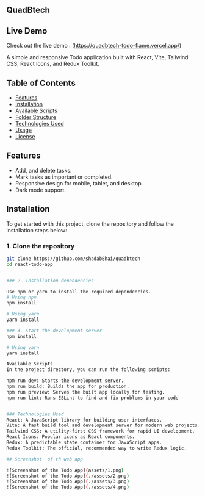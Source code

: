 ## QuadBtech

## Live Demo

Check out the live demo : (https://quadbtech-todo-flame.vercel.app/)

A simple and responsive Todo application built with React, Vite, Tailwind CSS, React Icons, and Redux Toolkit.

## Table of Contents

- [Features](#features)
- [Installation](#installation)
- [Available Scripts](#available-scripts)
- [Folder Structure](#folder-structure)
- [Technologies Used](#technologies-used)
- [Usage](#usage)
- [License](#license)

## Features

- Add, and delete tasks.
- Mark tasks as important or completed.
- Responsive design for mobile, tablet, and desktop.
- Dark mode support.

## Installation

To get started with this project, clone the repository and follow the installation steps below:

### 1. Clone the repository

```bash
git clone https://github.com/shadabBhai/quadbtech
cd react-todo-app


### 2. Installation dependencies

Use npm or yarn to install the required dependencies.
# Using npm
npm install

# Using yarn
yarn install

### 3. Start the development server
npm install

# Using yarn
yarn install

Available Scripts
In the project directory, you can run the following scripts:

npm run dev: Starts the development server.
npm run build: Builds the app for production.
npm run preview: Serves the built app locally for testing.
npm run lint: Runs ESLint to find and fix problems in your code


### Technologies Used
React: A JavaScript library for building user interfaces.
Vite: A fast build tool and development server for modern web projects.
Tailwind CSS: A utility-first CSS framework for rapid UI development.
React Icons: Popular icons as React components.
Redux: A predictable state container for JavaScript apps.
Redux Toolkit: The official, recommended way to write Redux logic.

## Screenshot  of th web app

![Screenshot of the Todo App](assets/1.png)
![Screenshot of the Todo App](./assets/2.png)
![Screenshot of the Todo App](./assets/3.png)
![Screenshot of the Todo App](./assets/4.png)
```
